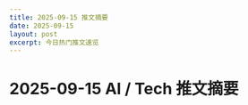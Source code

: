 ```yaml
---
title: 2025-09-15 推文摘要
date: 2025-09-15
layout: post
excerpt: 今日热门推文速览
---
```


# 2025-09-15 AI / Tech 推文摘要

